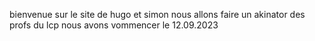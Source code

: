 bienvenue sur le site de hugo et simon 
nous allons faire un akinator des profs du lcp 
nous avons vommencer le 12.09.2023


